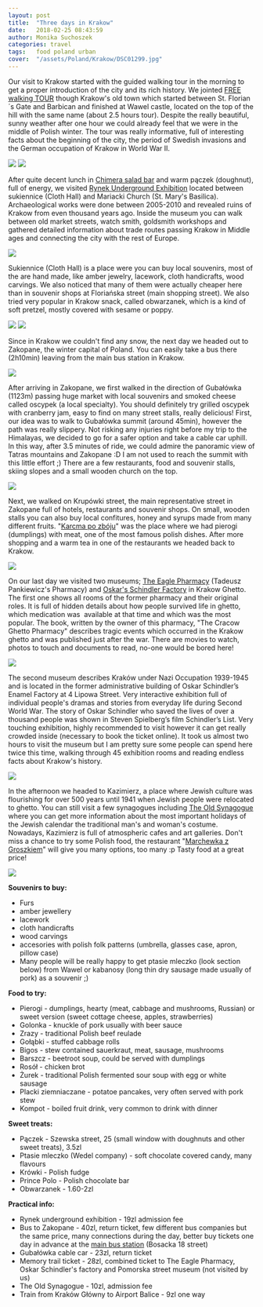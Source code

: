 ```yaml
---
layout: post
title:  "Three days in Krakow"
date:   2018-02-25 08:43:59
author: Monika Suchoszek
categories: travel
tags:	food poland urban
cover:  "/assets/Poland/Krakow/DSC01299.jpg"
---
```


Our visit to Krakow started with the guided walking tour in the morning to get a proper introduction of the 
city and its rich history. We jointed <a href="https://freewalkingtour.com/krakow/">FREE walking TOUR</a> 
though Krakow's old town which started between St. Florian´s Gate and Barbican and finished at Wawel castle, 
located on the top of the hill with the same name (about 2.5 hours tour). Despite the really beautiful, sunny 
weather after one hour we could already feel that we were in the middle of Polish winter. The tour was really 
informative, full of interesting facts about the beginning of the city, the period of Swedish invasions and 
the German occupation of Krakow in World War II.

<img src="/assets/Poland/Krakow/DSC01268.jpg" />
<img src="/assets/Poland/Krakow/DSC01299.jpg" />

After quite decent lunch in <a href="http://chimera.com.pl/en/bar-salatkowy/">Chimera salad bar</a> and warm 
pączek (doughnut), full of energy, we visited <a href="http://www.podziemiarynku.com/index.php?lang=eng">Rynek Underground Exhibition</a>
located between sukiennice (Cloth Hall) and Mariacki Church (St. Mary's Basilica). Archaeological works were 
done between 2005-2010 and revealed ruins of Krakow from even thousand years ago. Inside the museum you can 
walk between old market streets, watch smith, goldsmith workshops and gathered detailed information about 
trade routes passing Krakow in Middle ages and connecting the city with the rest of Europe.

<img src="/assets/Poland/Krakow/DSC01231-e1519505249295.jpg" />

Sukiennice (Cloth Hall) is a place were you can buy local souvenirs, most of the are hand made, like amber 
jewelry, lacework, cloth handicrafts, wood carvings. We also noticed that many of them were actually cheaper 
here than in souvenir shops at Floriańska street (main shopping street). We also tried very popular in Krakow snack, 
called obwarzanek, which is a kind of soft pretzel, mostly covered with sesame or poppy.

<img src="/assets/Poland/Krakow/DSC01279.jpg" />
<img src="/assets/Poland/Krakow/DSC01276-e1519505272974.jpg" />

Since in Krakow we couldn't find any snow, the next day we headed out to Zakopane, the winter capital of Poland. You 
can easily take a bus there (2h10min) leaving from the main bus station in Krakow.

<img src="/assets/Poland/Krakow/DSC01301.jpg" />

After arriving in Zakopane, we first walked in the direction of Gubałówka (1123m) passing huge market with local 
souvenirs and smoked cheese called oscypek (a local specialty). You should definitely try grilled oscypek with 
cranberry jam, easy to find on many street stalls, really delicious! First, our idea was to walk to Gubałówka summit 
(around 45min), however the path was really slippery. Not risking any injuries right before my trip to the Himalayas, 
we decided to go for a safer option and take a cable car uphill. In this way, after 3.5 minutes of ride, we could 
admire the panoramic view of Tatras mountains and Zakopane :D I am not used to reach the summit with this little 
effort ;) There are a few restaurants, food and souvenir stalls, skiing slopes and a small wooden church on the top.

<img src="/assets/Poland/Krakow/DSC01326.jpg" />

Next, we walked on Krupówki street, the main representative street in Zakopane full of hotels, restaurants and souvenir 
shops. On small, wooden stalls you can also buy local confitures, honey and syrups made from many different fruits. 
"<a href="http://www.pozboju.pl/index.php/en/">Karcma po zbóju</a>" was the place where we had pierogi (dumplings) 
with meat, one of the most famous polish dishes. After more shopping and a warm tea in one of the restaurants we 
headed back to Krakow.

<img src="/assets/Poland/Krakow/DSC01343.jpg" />

On our last day we visited two museums; <a href="http://www.mhk.pl/branches/eagle-pharmacy">The Eagle Pharmacy</a> 
(Tadeusz Pankiewicz's Pharmacy) and <a href="http://www.mhk.pl/branches/oskar-schindlers-factory">Oskar's Schindler 
Factory</a> in Krakow Ghetto. The first one shows all rooms of the former pharmacy and their original roles. It 
is full of hidden details about how people survived life in ghetto, which medication was&nbsp; available at 
that time and which was the most popular. The book, written by the owner of this pharmacy, "The Cracow 
Ghetto Pharmacy" describes tragic events which occurred in the Krakow ghetto and was published just after the war. 
There are movies to watch, photos to touch and documents to read, no-one would be bored here!

<img src="/assets/Poland/Krakow/DSC01372.jpg" />

The second museum describes Kraków under Nazi Occupation 1939-1945 and is located in the former administrative 
building of Oskar Schindler’s Enamel Factory at 4 Lipowa Street. Very interactive exhibition full of individual 
people's dramas and stories from everyday life during Second World War. The story of Oskar Schindler who saved 
the lives of over a thousand people was shown in Steven Spielberg’s film Schindler’s List. Very touching exhibition, 
highly recommended to visit however it can get really crowded inside (necessary to book the ticket online). It 
took us almost two hours to visit the museum but I am pretty sure some people can spend here twice this time, 
walking through 45 exhibition rooms and reading endless facts about Krakow's history.

<img src="/assets/Poland/Krakow/DSC01378.jpg" />

In the afternoon we headed to Kazimierz, a place where Jewish culture was flourishing for over 500 years until 1941 
when Jewish people were relocated to ghetto. You can still visit a few synagogues including 
<a href="http://www.mhk.pl/branches/old-synagogue">The Old Synagogue</a> where you can get more information about 
the most important holidays of the Jewish calendar the traditional man's and woman's costume. Nowadays, Kazimierz 
is full of atmospheric cafes and art galleries. Don't miss a chance to try some Polish food, the restaurant 
"<a href="http://marchewkazgroszkiem.pl/">Marchewka z Groszkiem</a>" will give you many options, too many :p 
Tasty food at a great price!

<img src="/assets/Poland/Krakow/DSC01396.jpg" />

__Souvenirs to buy:__
  * Furs
  * amber jewellery
  * lacework
  * cloth handicrafts
  * wood carvings
  * accesories with polish folk patterns (umbrella, glasses case, apron, pillow case)
  * Many people will be really happy to get ptasie mleczko (look section below) from Wawel or kabanosy (long thin dry sausage made usually of pork) as a souvenir ;)

__Food to try:__
  * Pierogi - dumplings, hearty (meat, cabbage and mushrooms, Russian) or sweet version (sweet cottage cheese, apples, strawberries)
  * Golonka - knuckle of pork usually with beer sauce
  * Zrazy - traditional Polish beef reulade
  * Gołąbki - stuffed cabbage rolls
  * Bigos - stew contained sauerkraut, meat, sausage, mushrooms
  * Barszcz - beetroot soup, could be served with dumplings
  * Rosół - chicken brot
  * Żurek - traditional Polish fermented sour soup with egg or white sausage
  * Placki ziemniaczane - potatoe pancakes, very often served with pork stew
  * Kompot - boiled fruit drink, very common to drink with dinner

__Sweet treats:__
  * Pączek - Szewska street, 25 (small window with doughnuts and other sweet treats), 3.5zl
  * Ptasie mleczko (Wedel company) - soft chocolate covered candy, many flavours
  * Krówki - Polish fudge
  * Prince Polo - Polish chocolate bar
  * Obwarzanek - 1.60-2zl

__Practical info:__
  * Rynek underground exhibition - 19zl admission fee
  * Bus to Zakopane - 40zl, return ticket, few different bus companies but the same price, many connections during the day, better buy tickets one day in advance at the <a href="http://rozklady.mda.malopolska.pl/?lang=eng#krk">main bus station</a> (Bosacka 18 street)
  * Gubałówka cable car - 23zl, return ticket
  * Memory trail ticket - 28zl, combined ticket to The Eagle Pharmacy, Oskar Schindler's factory and Pomorska street museum (not visited by us)
  * The Old Synagogue - 10zl, admission fee
  * Train from Kraków Główny to Airport Balice - 9zl one way
